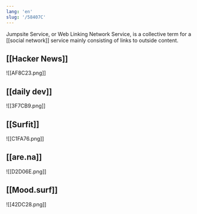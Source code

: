 ```yaml
---
lang: 'en'
slug: '/58407C'
---
```


Jumpsite Service, or Web Linking Network Service, is a collective term for a [[social network]] service mainly consisting of links to outside content.

## [[Hacker News]]

![[AF8C23.png]]

## [[daily dev]]

![[3F7CB9.png]]

## [[Surfit]]

![[C1FA76.png]]

## [[are.na]]

![[D2D06E.png]]

## [[Mood.surf]]

![[42DC28.png]]
